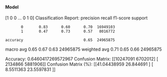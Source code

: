 #### Model
[1 0 0 ... 0 1 0]
Classification Report:
              precision    recall  f1-score   support

           0       0.83      0.60      0.70  16949103
           1       0.47      0.73      0.57   8016772

    accuracy                           0.65  24965875
   macro avg       0.65      0.67      0.63  24965875
weighted avg       0.71      0.65      0.66  24965875

Accuracy: 0.6460417269572967
Confusion Matrix:
[[10247091  6702012]
 [ 2134866  5881906]]
Confusion Matrix (%):
[[41.04438959 26.844691  ]
 [ 8.5511363  23.5597831 ]]
